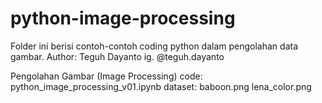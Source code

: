 # python-image-processing

Folder ini berisi contoh-contoh coding python dalam pengolahan data gambar.
Author: Teguh Dayanto
        ig. @teguh.dayanto

Pengolahan Gambar (Image Processing)
code: python_image_processing_v01.ipynb
dataset: baboon.png
         lena_color.png


